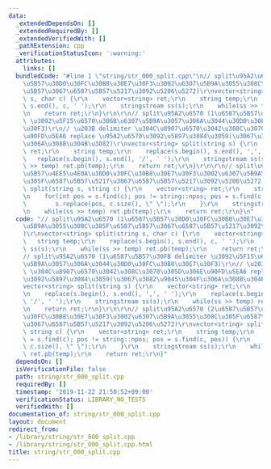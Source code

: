 ```yaml
---
data:
  _extendedDependsOn: []
  _extendedRequiredBy: []
  _extendedVerifiedWith: []
  _pathExtension: cpp
  _verificationStatusIcon: ':warning:'
  attributes:
    links: []
  bundledCode: "#line 1 \"string/str_000_split.cpp\"\n// split\u95A2\u6570 (1\u6587\
    \u5B57\u30D0\u30FC\u30B8\u30E7\u30F3\u3002\u6307\u5B9A\u3055\u308C\u305F\u6587\
    \u5B57\u3067\u6587\u5B57\u5217\u3092\u5206\u5272)\r\nvector<string> split(string\
    \ s, char c) {\r\n    vector<string> ret;\r\n    string temp;\r\n    replace(s.begin(),\
    \ s.end(), c, ' ');\r\n    stringstream ss(s);\r\n    while(ss >> temp) ret.pb(temp);\r\
    \n    return ret;\r\n}\r\n\r\n// split\u95A2\u6570 (1\u6587\u5B57\u30FB delimiter\
    \ \u3092\u5F15\u6570\u306B\u6307\u5B9A\u3057\u306A\u3044\u30D0\u30FC\u30B8\u30E7\
    \u30F3)\r\n// \u203B delimiter \u304C\u8907\u6570\u3042\u308C\u3070\u305D\u306E\
    \u90FD\u5EA6 replace \u95A2\u6570\u3092\u5897\u3084\u3059(\u3067\u3082\u9045\u304F\
    \u306A\u308B\u304B\u3082)\r\nvector<string> split(string s) {\r\n    vector<string>\
    \ ret;\r\n    string temp;\r\n    replace(s.begin(), s.end(), ',', ' ');\r\n \
    \   replace(s.begin(), s.end(), '/', ' ');\r\n    stringstream ss(s);\r\n    while(ss\
    \ >> temp) ret.pb(temp);\r\n    return ret;\r\n}\r\n\r\n// split\u95A2\u6570 (2\u6587\
    \u5B57\u4EE5\u4E0A\u30D0\u30FC\u30B8\u30E7\u30F3\u3002\u6307\u5B9A\u3055\u308C\
    \u305F\u6587\u5B57\u5217\u3067\u6587\u5B57\u5217\u3092\u5206\u5272)\r\nvector<string>\
    \ split(string s, string c) {\r\n    vector<string> ret;\r\n    string temp;\r\
    \n    for(int pos = s.find(c); pos != string::npos; pos = s.find(c, pos)) {\r\n\
    \        s.replace(pos, c.size(), \" \");\r\n    }\r\n    stringstream ss(s);\r\
    \n    while(ss >> temp) ret.pb(temp);\r\n    return ret;\r\n}\n"
  code: "// split\u95A2\u6570 (1\u6587\u5B57\u30D0\u30FC\u30B8\u30E7\u30F3\u3002\u6307\
    \u5B9A\u3055\u308C\u305F\u6587\u5B57\u3067\u6587\u5B57\u5217\u3092\u5206\u5272\
    )\r\nvector<string> split(string s, char c) {\r\n    vector<string> ret;\r\n \
    \   string temp;\r\n    replace(s.begin(), s.end(), c, ' ');\r\n    stringstream\
    \ ss(s);\r\n    while(ss >> temp) ret.pb(temp);\r\n    return ret;\r\n}\r\n\r\n\
    // split\u95A2\u6570 (1\u6587\u5B57\u30FB delimiter \u3092\u5F15\u6570\u306B\u6307\
    \u5B9A\u3057\u306A\u3044\u30D0\u30FC\u30B8\u30E7\u30F3)\r\n// \u203B delimiter\
    \ \u304C\u8907\u6570\u3042\u308C\u3070\u305D\u306E\u90FD\u5EA6 replace \u95A2\u6570\
    \u3092\u5897\u3084\u3059(\u3067\u3082\u9045\u304F\u306A\u308B\u304B\u3082)\r\n\
    vector<string> split(string s) {\r\n    vector<string> ret;\r\n    string temp;\r\
    \n    replace(s.begin(), s.end(), ',', ' ');\r\n    replace(s.begin(), s.end(),\
    \ '/', ' ');\r\n    stringstream ss(s);\r\n    while(ss >> temp) ret.pb(temp);\r\
    \n    return ret;\r\n}\r\n\r\n// split\u95A2\u6570 (2\u6587\u5B57\u4EE5\u4E0A\u30D0\
    \u30FC\u30B8\u30E7\u30F3\u3002\u6307\u5B9A\u3055\u308C\u305F\u6587\u5B57\u5217\
    \u3067\u6587\u5B57\u5217\u3092\u5206\u5272)\r\nvector<string> split(string s,\
    \ string c) {\r\n    vector<string> ret;\r\n    string temp;\r\n    for(int pos\
    \ = s.find(c); pos != string::npos; pos = s.find(c, pos)) {\r\n        s.replace(pos,\
    \ c.size(), \" \");\r\n    }\r\n    stringstream ss(s);\r\n    while(ss >> temp)\
    \ ret.pb(temp);\r\n    return ret;\r\n}"
  dependsOn: []
  isVerificationFile: false
  path: string/str_000_split.cpp
  requiredBy: []
  timestamp: '2019-11-22 21:50:52+09:00'
  verificationStatus: LIBRARY_NO_TESTS
  verifiedWith: []
documentation_of: string/str_000_split.cpp
layout: document
redirect_from:
- /library/string/str_000_split.cpp
- /library/string/str_000_split.cpp.html
title: string/str_000_split.cpp
---
```

